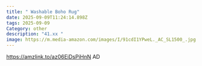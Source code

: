 ```yaml
---
title: " Washable Boho Rug"
date: 2025-09-09T11:24:14.898Z
tags: 2025-09-09
Category: other
description: "41.xx "
image: https://m.media-amazon.com/images/I/91cdI1YPweL._AC_SL1500_.jpg
---
```

https://amzlink.to/az06EiDsPiHnN
AD